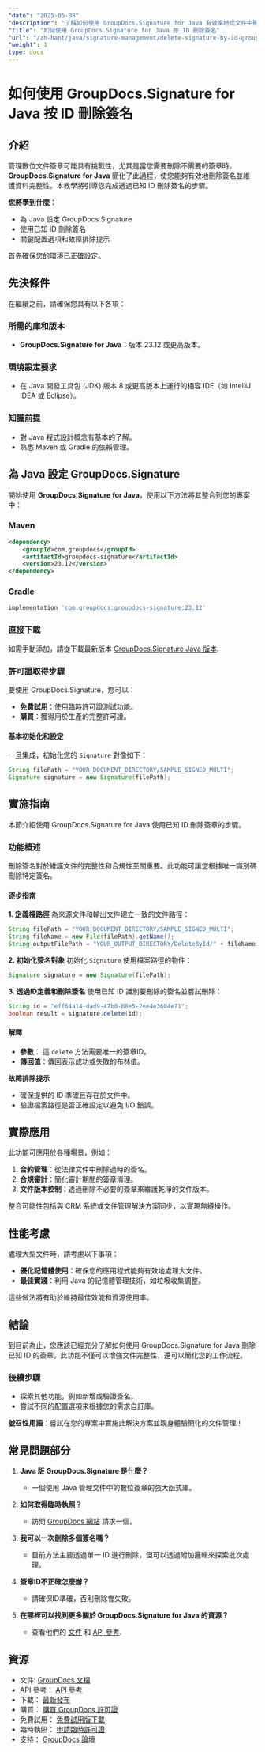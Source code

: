 ```yaml
---
"date": "2025-05-08"
"description": "了解如何使用 GroupDocs.Signature for Java 有效率地從文件中刪除簽章。本指南涵蓋設定、刪除步驟和故障排除技巧。"
"title": "如何使用 GroupDocs.Signature for Java 按 ID 刪除簽名"
"url": "/zh-hant/java/signature-management/delete-signature-by-id-groupdocs-signature-java/"
"weight": 1
type: docs
---
```

# 如何使用 GroupDocs.Signature for Java 按 ID 刪除簽名

## 介紹

管理數位文件簽章可能具有挑戰性，尤其是當您需要刪除不需要的簽章時。 **GroupDocs.Signature for Java** 簡化了此過程，使您能夠有效地刪除簽名並維護資料完整性。本教學將引導您完成透過已知 ID 刪除簽名的步驟。

**您將學到什麼：**
- 為 Java 設定 GroupDocs.Signature
- 使用已知 ID 刪除簽名
- 關鍵配置選項和故障排除提示

首先確保您的環境已正確設定。

## 先決條件

在繼續之前，請確保您具有以下各項：

### 所需的庫和版本
- **GroupDocs.Signature for Java**：版本 23.12 或更高版本。

### 環境設定要求
- 在 Java 開發工具包 (JDK) 版本 8 或更高版本上運行的相容 IDE（如 IntelliJ IDEA 或 Eclipse）。

### 知識前提
- 對 Java 程式設計概念有基本的了解。
- 熟悉 Maven 或 Gradle 的依賴管理。

## 為 Java 設定 GroupDocs.Signature

開始使用 **GroupDocs.Signature for Java**，使用以下方法將其整合到您的專案中：

### Maven
```xml
<dependency>
    <groupId>com.groupdocs</groupId>
    <artifactId>groupdocs-signature</artifactId>
    <version>23.12</version>
</dependency>
```

### Gradle
```gradle
implementation 'com.groupdocs:groupdocs-signature:23.12'
```

### 直接下載
如需手動添加，請從下載最新版本 [GroupDocs.Signature Java 版本](https://releases。groupdocs.com/signature/java/).

### 許可證取得步驟
要使用 GroupDocs.Signature，您可以：
- **免費試用**：使用臨時許可證測試功能。
- **購買**：獲得用於生產的完整許可證。

#### 基本初始化和設定
一旦集成，初始化您的 `Signature` 對像如下：

```java
String filePath = "YOUR_DOCUMENT_DIRECTORY/SAMPLE_SIGNED_MULTI";
Signature signature = new Signature(filePath);
```

## 實施指南

本節介紹使用 GroupDocs.Signature for Java 使用已知 ID 刪除簽章的步驟。

### 功能概述

刪除簽名對於維護文件的完整性和合規性至關重要。此功能可讓您根據唯一識別碼刪除特定簽名。

#### 逐步指南

**1. 定義檔路徑**
為來源文件和輸出文件建立一致的文件路徑：

```java
String filePath = "YOUR_DOCUMENT_DIRECTORY/SAMPLE_SIGNED_MULTI";
String fileName = new File(filePath).getName();
String outputFilePath = "YOUR_OUTPUT_DIRECTORY/DeleteById/" + fileName;
```

**2. 初始化簽名對象**
初始化 `Signature` 使用檔案路徑的物件：

```java
Signature signature = new Signature(filePath);
```

**3. 透過ID定義和刪除簽名**
使用已知 ID 識別要刪除的簽名並嘗試刪除：

```java
String id = "eff64a14-dad9-47b0-88e5-2ee4e3604e71";
boolean result = signature.delete(id);
```

#### 解釋
- **參數**： 這 `delete` 方法需要唯一的簽章ID。
- **傳回值**：傳回表示成功或失敗的布林值。

**故障排除提示**
- 確保提供的 ID 準確且存在於文件中。
- 驗證檔案路徑是否正確設定以避免 I/O 錯誤。

## 實際應用

此功能可應用於各種場景，例如：

1. **合約管理**：從法律文件中刪除過時的簽名。
2. **合規審計**：簡化審計期間的簽章清理。
3. **文件版本控制**：透過刪除不必要的簽章來維護乾淨的文件版本。

整合可能性包括與 CRM 系統或文件管理解決方案同步，以實現無縫操作。

## 性能考慮

處理大型文件時，請考慮以下事項：
- **優化記憶體使用**：確保您的應用程式能夠有效地處理大文件。
- **最佳實踐**：利用 Java 的記憶體管理技術，如垃圾收集調整。

這些做法將有助於維持最佳效能和資源使用率。

## 結論

到目前為止，您應該已經充分了解如何使用 GroupDocs.Signature for Java 刪除已知 ID 的簽章。此功能不僅可以增強文件完整性，還可以簡化您的工作流程。

### 後續步驟
- 探索其他功能，例如新增或驗證簽名。
- 嘗試不同的配置選項來根據您的需求自訂庫。

**號召性用語**：嘗試在您的專案中實施此解決方案並親身體驗簡化的文件管理！

## 常見問題部分

1. **Java 版 GroupDocs.Signature 是什麼？**
   - 一個使用 Java 管理文件中的數位簽章的強大函式庫。

2. **如何取得臨時執照？**
   - 訪問 [GroupDocs 網站](https://purchase.groupdocs.com/temporary-license/) 請求一個。

3. **我可以一次刪除多個簽名嗎？**
   - 目前方法主要透過單一 ID 進行刪除，但可以透過附加邏輯來探索批次處理。

4. **簽章ID不正確怎麼辦？**
   - 請確保ID準確，否則刪除會失敗。

5. **在哪裡可以找到更多關於 GroupDocs.Signature for Java 的資源？**
   - 查看他們的 [文件](https://docs.groupdocs.com/signature/java/) 和 [API 參考](https://reference。groupdocs.com/signature/java/).

## 資源
- 文件: [GroupDocs 文檔](https://docs.groupdocs.com/signature/java/)
- API 參考： [API 參考](https://reference.groupdocs.com/signature/java/)
- 下載： [最新發布](https://releases.groupdocs.com/signature/java/)
- 購買： [購買 GroupDocs 許可證](https://purchase.groupdocs.com/buy)
- 免費試用： [免費試用版下載](https://releases.groupdocs.com/signature/java/)
- 臨時執照： [申請臨時許可證](https://purchase.groupdocs.com/temporary-license/)
- 支持： [GroupDocs 論壇](https://forum.groupdocs.com/c/signature/)